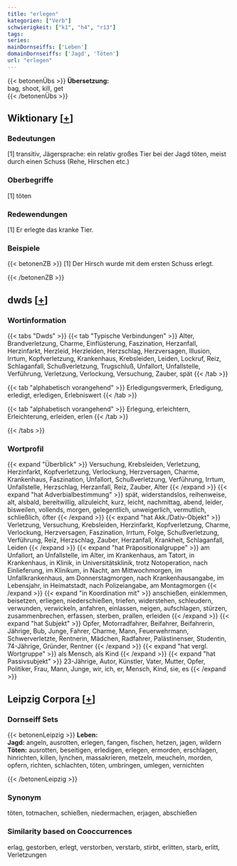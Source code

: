 ```yaml
---
title: "erlegen"
kategorien: ["Verb"]
schwierigkeit: ["k1", "h4", "r13"]
tags:
series:
mainDornseiffs: ['Leben']
domainDornseiffs: ['Jagd', 'Töten']
url: "erlegen"
---
```


{{< betonenÜbs >}}
**Übersetzung:**  
bag, shoot, kill, get  
{{< /betonenÜbs >}}

## Wiktionary [[+](https://de.wiktionary.org/wiki/erlegen)]

### Bedeutungen
[1] transitiv, Jägersprache: ein relativ großes Tier bei der Jagd töten, meist durch einen Schuss (Rehe, Hirschen etc.)  

### Oberbegriffe
[1] töten  

### Redewendungen
[1] Er erlegte das kranke Tier.  

### Beispiele
{{< betonenZB >}}
[1] Der Hirsch wurde mit dem ersten Schuss erlegt.  

{{< /betonenZB >}}


## dwds [[+](https://www.dwds.de/wb/erlegen)]

### Wortinformation
{{< tabs "Dwds" >}}
{{< tab "Typische Verbindungen" >}}
Alter, Brandverletzung, Charme, Einflüsterung, Faszination, Herzanfall, Herzinfarkt, Herzleid, Herzleiden, Herzschlag, Herzversagen, Illusion, Irrtum, Kopfverletzung, Krankenhaus, Krebsleiden, Leiden, Lockruf, Reiz, Schlaganfall, Schußverletzung, Trugschluß, Unfallort, Unfallstelle, Verführung, Verletzung, Verlockung, Versuchung, Zauber, spät
{{< /tab >}}

{{< tab "alphabetisch vorangehend" >}}
Erledigungsvermerk, Erledigung, erledigt, erledigen, Erlebniswert
{{< /tab >}}

{{< tab "alphabetisch vorangehend" >}}
Erlegung, erleichtern, Erleichterung, erleiden, erlen
{{< /tab >}}

{{< /tabs >}}

### Wortprofil
{{< expand "Überblick" >}} Versuchung, Krebsleiden, Verletzung, Herzinfarkt, Kopfverletzung, Verlockung, Herzversagen, Charme, Krankenhaus, Faszination, Unfallort, Schußverletzung, Verführung, Irrtum, Unfallstelle, Herzschlag, Herzanfall, Reiz, Zauber, Alter {{< /expand >}}
{{< expand "hat Adverbialbestimmung" >}} spät, widerstandslos, reihenweise, alt, alsbald, bereitwillig, allzuleicht, kurz, leicht, nachmittag, abend, leider, bisweilen, vollends, morgen, gelegentlich, unweigerlich, vermutlich, schließlich, öfter {{< /expand >}}
{{< expand "hat Akk./Dativ-Objekt" >}} Verletzung, Versuchung, Krebsleiden, Herzinfarkt, Kopfverletzung, Charme, Verlockung, Herzversagen, Faszination, Irrtum, Folge, Schußverletzung, Verführung, Reiz, Herzschlag, Zauber, Herzanfall, Krankheit, Schlaganfall, Leiden {{< /expand >}}
{{< expand "hat Präpositionalgruppe" >}} am Unfallort, an Unfallstelle, im Alter, im Krankenhaus, am Tatort, in Krankenhaus, in Klinik, in Universitätsklinik, trotz Notoperation, nach Einlieferung, im Klinikum, in Nacht, am Mittwochmorgen, im Unfallkrankenhaus, am Donnerstagmorgen, nach Krankenhausangabe, im Lebensjahr, in Heimatstadt, nach Polizeiangabe, am Montagmorgen {{< /expand >}}
{{< expand "in Koordination mit" >}} anschießen, einklemmen, beisetzen, erliegen, niederschießen, triefen, widerstehen, schleudern, verwunden, verwickeln, anfahren, einlassen, neigen, aufschlagen, stürzen, zusammenbrechen, erfassen, sterben, prallen, erleiden {{< /expand >}}
{{< expand "hat Subjekt" >}} Opfer, Motorradfahrer, Beifahrer, Beifahrerin, Jährige, Bub, Junge, Fahrer, Charme, Mann, Feuerwehrmann, Schwerverletzte, Rentnerin, Mädchen, Radfahrer, Palästinenser, Studentin, 74-Jährige, Gründer, Rentner {{< /expand >}}
{{< expand "hat vergl. Wortgruppe" >}} als Mensch, als Kind {{< /expand >}}
{{< expand "hat Passivsubjekt" >}} 23-Jährige, Autor, Künstler, Vater, Mutter, Opfer, Politiker, Frau, Mann, Junge, wir, ich, er, Mensch, Kind, sie, es {{< /expand >}}

## Leipzig Corpora [[+](https://corpora.uni-leipzig.de/en/res?word=erlegen&corpusId=deu_newscrawl-public_2018)]

### Dornseiff Sets
{{< betonenLeipzig >}}
**Leben:**  
**Jagd:** angeln, ausrotten, erlegen, fangen, fischen, hetzen, jagen, wildern  
**Töten:** ausrotten, beseitigen, erledigen, erlegen, ermorden, erschlagen, hinrichten, killen, lynchen, massakrieren, metzeln, meucheln, morden, opfern, richten, schlachten, töten, umbringen, umlegen, vernichten  

{{< /betonenLeipzig >}}

### Synonym
töten, totmachen, schießen, niedermachen, erjagen, abschießen


### Similarity based on Cooccurrences
erlag, gestorben, erlegt, verstorben, verstarb, stirbt, erlitten, starb, erlitt, Verletzungen

